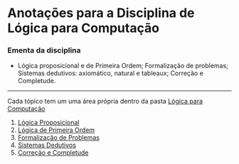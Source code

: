 # Anotações para a Disciplina de Lógica para Computação 

### Ementa da disciplina 
* Lógica proposicional e de Primeira Ordem; Formalização de problemas; Sistemas dedutivos: axiomático, natural e tableaux; Correção e Completude.

*** 
 
Cada tópico tem um uma área própria dentro da pasta [Lógica para Computação](https://github.com/artur-sres/Faculdade/tree/main/Lógica-para-Computacao)

1. [Lógica Proposicional](https://github.com/artur-sres/Faculdade/blob/main/Logica-para-Computacao/01-Logica-Proposicional.md)
1. [Lógica de Primeira Ordem](https://github.com/artur-sres/Faculdade/blob/main/Logica-para-Computacao/02-Logica-de-PrimeiraOrdem.md)
2. [Formalização de Problemas]()
3. [Sistemas Dedutivos]()
4. [Correção e Completude]() 
